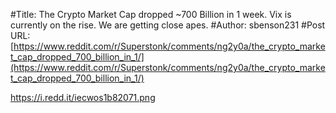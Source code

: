 #Title: The Crypto Market Cap dropped ~700 Billion in 1 week. Vix is currently on the rise. We are getting close apes.
#Author: sbenson231
#Post URL: [https://www.reddit.com/r/Superstonk/comments/ng2y0a/the_crypto_market_cap_dropped_700_billion_in_1/](https://www.reddit.com/r/Superstonk/comments/ng2y0a/the_crypto_market_cap_dropped_700_billion_in_1/)


https://i.redd.it/iecwos1b82071.png